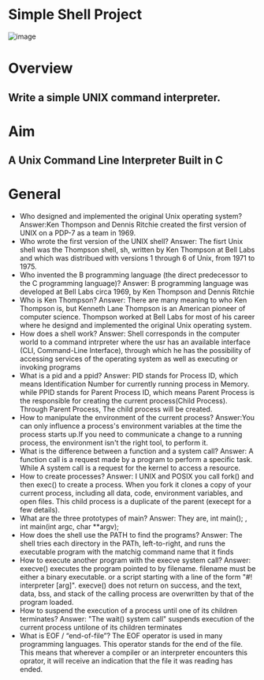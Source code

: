 # Simple Shell Project
![image](https://user-images.githubusercontent.com/102301571/173282677-62f49818-380c-4628-87ee-66e57b8fcb47.png)
# Overview
## Write a simple UNIX command interpreter.
#  Aim
## A Unix Command Line Interpreter Built in C
# General 
* Who designed and implemented the original Unix operating system?
  Answer:Ken Thompson and Dennis Ritchie created the first version of UNIX on a PDP-7 as a team in 1969.
* Who wrote the first version of the UNIX shell?
  Answer: The fisrt Unix shell was the Thompson shell, sh, written by Ken Thompson at Bell Labs and which was distribued with versions 1 through 6 of Unix, from 1971   to 1975.
* Who invented the B programming language (the direct predecessor to the C programming language)?
  Answer: B programming language was developed at Bell Labs circa 1969, by Ken Thompson and Dennis Ritchie
* Who is Ken Thompson?
  Answer: There are many meaning to who Ken Thompson is, but Kenneth Lane Thompson is an American pioneer of computer science. Thompson worked at Bell Labs for most     of his career where he designd and implemented the original Unix operating system.
* How does a shell work?
  Answer: Shell corresponds in the computer world to a command intrpreter where the usr has an available interface (CLI, Command-Line Interface), through which he has   the possibility of accessing services of the operating system as well as executing or invoking programs
* What is a pid and a ppid?
  Answer: PID stands for Process ID, which means Identification Number for currently running process in Memory. while
  PPID stands for Parent Process ID, which means Parent Process is the responsible for creating the current process(Child Process). Through Parent Process, The child   process will be created.
* How to manipulate the environment of the current process?
  Answer:You can only influence a process's environment variables at the time the process starts up.If you need to communicate a change to a running process, the       environment isn't the right tool, to perform it.
* What is the difference between a function and a system call?
  Answer: A function call is a request made by a program to perform a specific task. While
  A system call is a request for the kernel to access a resource.
* How to create processes?
  Answer: I UNIX and POSIX you call fork() and then exec() to create a process. When you fork it clones a copy of your current process, including all data, code,       environment variables, and open files. This child process is a duplicate of the parent (execept for a few details). 
* What are the three prototypes of main?
  Answer: They are, int main(); , int main(int argc, char **argv);
* How does the shell use the PATH to find the programs?
  Answer: The shell tries each directory in the PATh, left-to-right, and runs the executable program with the matchig command name that it finds
* How to execute another program with the execve system call?
  Answer: execve() executes the program pointed to by filename. filename must be either a binary executable. or a script starting with a line of the form "#!           interpreter [arg]".
  execve() does not return on success, and the text, data, bss, and stack of the calling process are overwritten by that of the program loaded.
* How to suspend the execution of a process until one of its children terminates?
  Answer: "The wait() system call" suspends execution of the current process untilone of its children terminates
* What is EOF / “end-of-file”?
  The EOF operator is used in many programming languages. This operator stands for the end of the file. This means that wherever a compiler or an interpreter           encounters this oprator, it will receive an indication that the file it was reading has ended.
